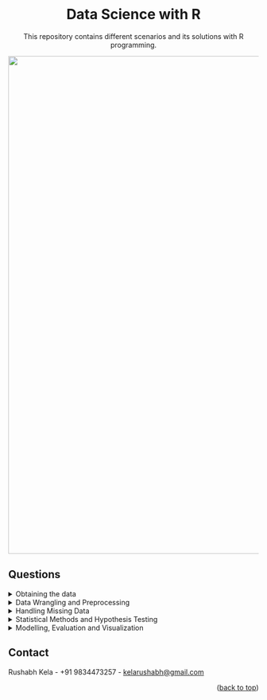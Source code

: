 <div id="top"></div>

<br />
<div align="center">

  <h1 align="center">Data Science with R</h1>

  
  <p align="center">
     This repository contains different scenarios and its solutions with R programming.
    <br />
  </p>
  <img width="1000" src="https://user-images.githubusercontent.com/60788199/147407716-86a99267-fc4c-4bda-a273-98812eee0de2.png">
</div>




<!-- TABLE OF CONTENTS -->
## Questions
<details>
  <summary>Obtaining the data</summary>
  <ul>
    Scenario : <a href="https://github.com/rushabhkela/Data-Science-with-R/tree/main/Part%201"><strong>Code</strong></a>
  </ul>
</details>

<details>
  <summary>Data Wrangling and Preprocessing</summary>
  <ul>
    Scenario : <a href="https://github.com/rushabhkela/Data-Science-with-R/tree/main/Part%202"><strong>Code</strong></a>
  </ul>
</details>

<details>
  <summary>Handling Missing Data</summary>
  <ul>
    Scenario : <a href="https://github.com/rushabhkela/Data-Science-with-R/tree/main/Part%203"><strong>Code</strong></a>
  </ul>
</details>

<details>
  <summary>Statistical Methods and Hypothesis Testing</summary>
  <ul>
    Scenario : <a href="https://github.com/rushabhkela/Data-Science-with-R/tree/main/Part%204"><strong>Code</strong></a>
  </ul>
</details>

<details>
  <summary>Modelling, Evaluation and Visualization</summary>
  <ul>
    Scenario : <a href="https://github.com/rushabhkela/Data-Science-with-R/tree/main/Part%205"><strong>Code</strong></a>
  </ul>
</details>


<!-- CONTACT -->
## Contact

Rushabh Kela - +91 9834473257 - kelarushabh@gmail.com


<p align="right">(<a href="#top">back to top</a>)</p>

